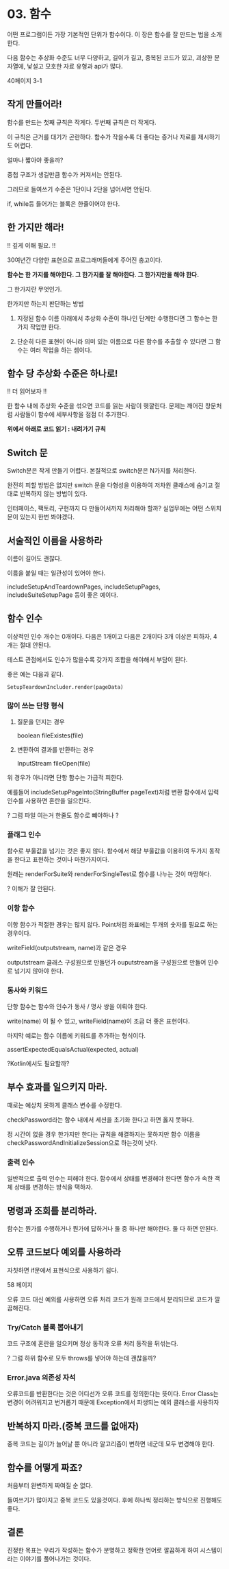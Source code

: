 # 03. 함수

어떤 프로그램이든 가장 기본적인 단위가 함수이다. 이 장은 함수를 잘 만드는 법을 소개한다. 

다음 함수는 추상화 수준도 너무 다양하고, 길이가 길고, 중복된 코드가 있고, 괴상한 문자열에, 낯설고 모호한 자료 유형과 api가 많다.

40페이지 3-1

## 작게 만들어라!

함수를 만드는 첫째 규칙은 작게다. 두번째 규칙은 더 작게다.

이 규칙은 근거를 대기가 곤란하다. 함수가 작을수록 더 좋다는 증거나 자료를 제시하기도 어렵다.

얼마나 짧아야 좋을까? 

중첩 구조가 생길만큼 함수가 커져서는 안된다. 

그러므로 들여쓰기 수준은 1단이나 2단을 넘어서면 안된다.

if, while등 들어가는 블록은 한줄이어야 한다.

## 한 가지만 해라!

!! 깊게 이해 필요. !!

30여년간 다양한 표현으로 프로그래머들에게 주어진 충고이다.

**함수는 한 가지를 해야한다. 그 한가지를 잘 해야한다. 그 한가지만을 해야 한다.**

그 한가지란 무엇인가.

한가지만 하는지 판단하는 방법

1. 지정된 함수 이름 아래에서 추상화 수준이 하나인 단계만 수행한다면 그 함수는 한 가지 작업만 한다.

2. 단순히 다른 표현이 아니라 의미 있는 이름으로 다른 함수를 추출할 수 있다면 그 함수는 여러 작업을 하는 셈이다.

## 함수 당 추상화 수준은 하나로!

!! 더 읽어보자 !!

한 함수 내에 추상화 수준을 섞으면 코드를 읽는 사람이 헷깔린다. 문제는 깨어진 창문처럼 사람들이 함수에 세부사항을 점점 더 추가한다.

**위에서 아래로 코드 읽기 : 내려가기 규칙**

## Switch 문

Switch문은 작게 만들기 어렵다. 본질적으로 switch문은 N가지를 처리한다.

완전히 피할 방법은 없지만 switch 문을 다형성을 이용하여 저차원 클래스에 숨기고 절대로 반복하지 않는 방법이 있다.

인터페이스, 팩토리, 구현까지 다 만들어서까지 처리해야 할까? 실업무에는 어떤 스위치 문이 있는지 한번 봐야겠다.

## 서술적인 이름을 사용하라

이름이 길어도 괜찮다. 

이름을 붙일 때는 일관성이 있어야 한다. 

includeSetupAndTeardownPages, includeSetupPages, includeSuiteSetupPage 등이 좋은 예이다.

## 함수 인수

이상적인 인수 개수는 0개이다. 다음은 1개이고 다음은 2개이다 3개 이상은 피하자, 4개는 절대 안된다.

테스트 관점에서도 인수가 많을수록 갖가지 조합을 해야해서 부담이 된다.

좋은 예는 다음과 같다.

`SetupTeardownIncluder.render(pageData)`

### 많이 쓰는 단항 형식

1. 질문을 던지는 경우

    boolean fileExistes(file)

2. 변환하여 결과를 반환하는 경우

    InputStream fileOpen(file)

위 경우가 아니라면 단항 함수는 가급적 피한다.

예를들어 includeSetupPageInto(StringBuffer pageText)처럼 변환 함수에서 입력 인수를 사용하면 혼란을 일으킨다.

? 그럼  파일 여는거 한줄도 함수로 뺴야하나 ? 

### 플래그 인수

함수로 부울값을 넘기는 것은 좋지 않다. 함수에서 해당 부울값을 이용하여 두가지 동작을 한다고 표현하는 것이나 마찬가지이다.

원래는 renderForSuite와 renderForSingleTest로 함수를 나누는 것이 마땅하다.

? 이해가 잘 안된다.

### 이항 함수

이항 함수가 적절한 경우는 많지 않다. Point처럼 좌표에는 두개의 숫자를 필요로 하는 경우이다.

writeField(outputstream, name)과 같은 경우

outputstream 클래스 구성원으로 만들던가 ouputstream을 구성원으로 만들어 인수로 넘기지 않아야 한다.

### 동사와 키워드

단항 함수는 함수와 인수가 동사 / 명사 쌍을 이뤄야 한다.

write(name) 이 될 수 있고, writeField(name)이 조금 더 좋은 표현이다.

마지막 예로는 함수 이름에 키워드를 추가하는 형식이다.

assertExpectedEqualsActual(expected, actual)

?Kotlin에서도 필요할까?

## 부수 효과를 일으키지 마라.

때로는 예상치 못하게 클래스 변수를 수정한다. 

checkPassword라는 함수 내에서 세션을 초기화 한다고 하면 옳지 못하다.

정 시간이 없을 경우 한가지만 한다는 규칙을 해결하지는 못하지만 함수 이름을 checkPasswordAndInitializeSession으로 하는것이 낫다.

### 출력 인수

일반적으로 출력 인수는 피해야 한다. 함수에서 상태를 변경해야 한다면 함수가 속한 객체 상태를 변경하는 방식을 택하자.

## 명령과 조회를 분리하라.

함수는 뭔가를 수행하거나 뭔가에 답하거나 둘 중 하나만 해야한다. 둘 다 하면 안된다.

## 오류 코드보다 예외를 사용하라

자칫하면 if문에서 표현식으로 사용하기 쉽다.

58 페이지

오류 코드 대신 예외를 사용하면 오류 처리 코드가 원래 코드에서 분리되므로 코드가 깔끔해진다.

### Try/Catch 블록 뽑아내기

코드 구조에 혼란을 일으키며 정상 동작과 오류 처리 동작을 뒤섞는다.

? 그럼 하위 함수로 모두 throws를 넣어야 하는데 괜찮을까?

### Error.java 의존성 자석

오류코드를 반환한다는 것은 어디선가 오류 코드를 정의한다는 뜻이다. Error Class는 변경이 어려워지고 번거롭기 때문에 Exception에서 파생되는 예외 클래스를 사용하자

## 반복하지 마라.(중복 코드를 없애자)

중복 코드는 길이가 늘어날 뿐 아니라 알고리즘이 변하면 네군데 모두 변경해야 한다.

## 함수를 어떻게 짜죠?

처음부터 완변하게 짜여질 순 없다.

들여쓰기가 많아지고 중복 코드도 있을것이다. 후에 하나씩 정리하는 방식으로 진행해도 좋다.

## 결론

진정한 목표는 우리가 작성하는 함수가 분명하고 정확한 언어로 깔끔하게 하여 시스템이라는 이야기를 풀어나가는 것이다.